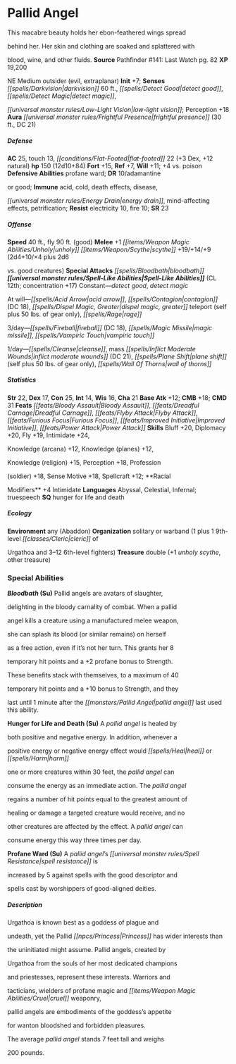 ﻿---
cssclass: [monsters]

---

# Pallid Angel
This macabre beauty holds her ebon-feathered wings spread

behind her. Her skin and clothing are soaked and splattered with

blood, wine, and other fluids.
**Source** Pathfinder #141: Last Watch pg. 82
**XP** 19,200

NE Medium outsider (evil, extraplanar)
**Init** +7; **Senses** _[[spells/Darkvision|darkvision]]_ 60 ft., _[[spells/Detect Good|detect good]]_, _[[spells/Detect Magic|detect magic]]_,

_[[universal monster rules/Low-Light Vision|low-light vision]]_; Perception +18
**Aura** _[[universal monster rules/Frightful Presence|frightful presence]]_ (30 ft., DC 21)

##### Defense

**AC** 25, touch 13, _[[conditions/Flat-Footed|flat-footed]]_ 22 (+3 Dex, +12 natural)
**hp** 150 (12d10+84)
**Fort** +15, **Ref** +7, **Will** +11; +4 vs. poison
**Defensive Abilities** profane ward; **DR** 10/adamantine

or good; **Immune** acid, cold, death effects, disease,

_[[universal monster rules/Energy Drain|energy drain]]_, mind-affecting effects, petrification; **Resist** electricity 10, fire 10; **SR** 23

##### Offense
**Speed** 40 ft., fly 90 ft. (good)
**Melee** +1 _[[items/Weapon Magic Abilities/Unholy|unholy]]_ _[[items/Weapon/Scythe|scythe]]_ +19/+14/+9 (2d4+10/×4 plus 2d6

vs. good creatures)
**Special Attacks** _[[spells/Bloodbath|bloodbath]]_
**_[[universal monster rules/Spell-Like Abilities|Spell-Like Abilities]]_** (CL 12th; concentration +17)
Constant—_detect good_, _detect magic_

At will—_[[spells/Acid Arrow|acid arrow]]_, _[[spells/Contagion|contagion]]_ (DC 18), _[[spells/Dispel Magic, Greater|dispel magic, greater]]_ teleport (self plus 50 lbs. of gear only), _[[spells/Rage|rage]]_

3/day—_[[spells/Fireball|fireball]]_ (DC 18), _[[spells/Magic Missile|magic missile]]_, _[[spells/Vampiric Touch|vampiric touch]]_

1/day—_[[spells/Cleanse|cleanse]]_, mass _[[spells/Inflict Moderate Wounds|inflict moderate wounds]]_ (DC 21), _[[spells/Plane Shift|plane shift]]_ (self plus 50 lbs. of gear only), _[[spells/Wall Of Thorns|wall of thorns]]_

##### Statistics
**Str** 22, **Dex** 17, **Con** 25, **Int** 14, **Wis** 16, **Cha** 21
**Base Atk** +12; **CMB** +18; **CMD** 31
**Feats** _[[feats/Bloody Assault|Bloody Assault]]_, _[[feats/Dreadful Carnage|Dreadful Carnage]]_, _[[feats/Flyby Attack|Flyby Attack]]_, _[[feats/Furious Focus|Furious Focus]]_, _[[feats/Improved Initiative|Improved Initiative]]_, _[[feats/Power Attack|Power Attack]]_
**Skills** Bluff +20, Diplomacy +20, Fly +19, Intimidate +24,

Knowledge (arcana) +12, Knowledge (planes) +12,

Knowledge (religion) +15, Perception +18, Profession

(soldier) +18, Sense Motive +18, Spellcraft +12; **Racial

Modifiers** +4 Intimidate
**Languages** Abyssal, Celestial, Infernal; truespeech
**SQ** hunger for life and death

##### Ecology

**Environment** any (Abaddon)
**Organization** solitary or warband (1 plus 1 9th-level _[[classes/Cleric|cleric]]_ of

Urgathoa and 3–12 6th-level fighters)
**Treasure** double (+1 _unholy_ _scythe_, other treasure)

### Special Abilities

**_Bloodbath_ (Su)** Pallid angels are avatars of slaughter,

delighting in the bloody carnality of combat. When a pallid

angel kills a creature using a manufactured melee weapon,

she can splash its blood (or similar remains) on herself

as a free action, even if it’s not her turn. This grants her 8

temporary hit points and a +2 profane bonus to Strength.

These benefits stack with themselves, to a maximum of 40

temporary hit points and a +10 bonus to Strength, and they

last until 1 minute after the _[[monsters/Pallid Angel|pallid angel]]_ last used this ability.

**Hunger for Life and Death (Su)** A _pallid angel_ is healed by

both positive and negative energy. In addition, whenever a

positive energy or negative energy effect would _[[spells/Heal|heal]]_ or _[[spells/Harm|harm]]_

one or more creatures within 30 feet, the _pallid angel_ can

consume the energy as an immediate action. The _pallid angel_

regains a number of hit points equal to the greatest amount of

healing or damage a targeted creature would receive, and no

other creatures are affected by the effect. A _pallid angel_ can

consume energy this way three times per day.

**Profane Ward (Su)** A _pallid angel_’s _[[universal monster rules/Spell Resistance|spell resistance]]_ is

increased by 5 against spells with the good descriptor and

spells cast by worshippers of good-aligned deities.

##### Description

Urgathoa is known best as a goddess of plague and

undeath, yet the Pallid _[[npcs/Princess|Princess]]_ has wider interests than

the uninitiated might assume. Pallid angels, created by

Urgathoa from the souls of her most dedicated champions

and priestesses, represent these interests. Warriors and

tacticians, wielders of profane magic and _[[items/Weapon Magic Abilities/Cruel|cruel]]_ weaponry,

pallid angels are embodiments of the goddess’s appetite

for wanton bloodshed and forbidden pleasures.

The average _pallid angel_ stands 7 feet tall and weighs

200 pounds.